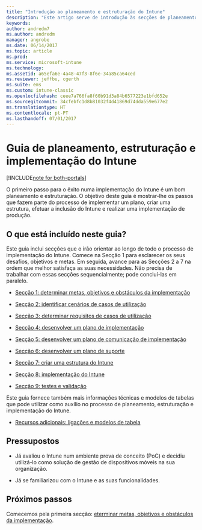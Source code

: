 ```yaml
---
title: "Introdução ao planeamento e estruturação do Intune"
description: "Este artigo serve de introdução às secções de planeamento, estruturação e implementação do Intune. Ferramentas para ajudá-lo a determinar as metas, requisitos e cenários de casos de utilização, criar planos de implementação e comunicação, suporte, testes e planos de validação."
keywords: 
author: andredm7
ms.author: andredm
manager: angrobe
ms.date: 06/14/2017
ms.topic: article
ms.prod: 
ms.service: microsoft-intune
ms.technology: 
ms.assetid: a65efa6e-4a48-47f3-8f6e-34a85ca64ced
ms.reviewer: jeffbu, cgerth
ms.suite: ems
ms.custom: intune-classic
ms.openlocfilehash: ceee7a766fa8f60b91d3a84b6577223e1bfd652e
ms.sourcegitcommit: 34cfebfc1d8b81032f4d41869d74dda559e677e2
ms.translationtype: HT
ms.contentlocale: pt-PT
ms.lasthandoff: 07/01/2017
---
```

# <a name="intune-deployment-planning-design-and-implementation-guide"></a>Guia de planeamento, estruturação e implementação do Intune

[!INCLUDE[note for both-portals](./includes/note-for-both-portals.md)]

O primeiro passo para o êxito numa implementação do Intune é um bom planeamento e estruturação. O objetivo deste guia é mostrar-lhe os passos que fazem parte do processo de implementar um plano, criar uma estrutura, efetuar a inclusão do Intune e realizar uma implementação de produção.

## <a name="whats-included-in-this-guide"></a>O que está incluído neste guia?

Este guia inclui secções que o irão orientar ao longo de todo o processo de implementação do Intune. Comece na Secção 1 para esclarecer os seus desafios, objetivos e metas. Em seguida, avance para as Secções 2 a 7 na ordem que melhor satisfaça as suas necessidades. Não precisa de trabalhar com essas secções sequencialmente; pode concluí-las em paralelo.

-   [Secção 1: determinar metas, objetivos e obstáculos da implementação](planning-guide-deployment-goals.md)

-   [Secção 2: identificar cenários de casos de utilização](planning-guide-scenarios.md)

-   [Secção 3: determinar requisitos de casos de utilização](planning-guide-requirements.md)

-   [Secção 4: desenvolver um plano de implementação](planning-guide-rollout-plan.md)

-   [Secção 5: desenvolver um plano de comunicação de implementação](planning-guide-communication-plan.md)

-   [Secção 6: desenvolver um plano de suporte](planning-guide-support-plan.md)

-   [Secção 7: criar uma estrutura do Intune](planning-guide-design.md)

-   [Secção 8: implementação do Intune](planning-guide-onboarding.md)

-   [Secção 9: testes e validação](planning-guide-test-validation.md)

Este guia fornece também mais informações técnicas e modelos de tabelas que pode utilizar como auxílio no processo de planeamento, estruturação e implementação do Intune.

-   [Recursos adicionais: ligações e modelos de tabela](planning-guide-resources.md)

## <a name="assumptions"></a>Pressupostos

-   Já avaliou o Intune num ambiente prova de conceito (PoC) e decidiu utilizá-lo como solução de gestão de dispositivos móveis na sua organização.

-   Já se familiarizou com o Intune e as suas funcionalidades.

## <a name="next-steps"></a>Próximos passos

Comecemos pela primeira secção: [eterminar metas, objetivos e obstáculos da implementação](planning-guide-deployment-goals.md).
